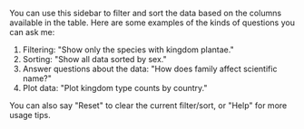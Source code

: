 You can use this sidebar to filter and sort the data based on the columns available in the table. Here are some examples of the kinds of questions you can ask me:

1. Filtering: "Show only the species with kingdom plantae."
2. Sorting: "Show all data sorted by sex."
3. Answer questions about the data: "How does family affect scientific name?"
4. Plot data: "Plot kingdom type counts by country."

You can also say "Reset" to clear the current filter/sort, or "Help" for more usage tips.
